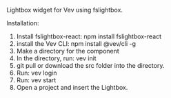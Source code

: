 Lightbox widget for Vev using fslightbox.

Installation:

1. Install fslightbox-react: npm install fslightbox-react 
2. install the Vev CLI: npm install @vev/cli -g
3. Make a directory for the component
4. In the directory, run: vev init
5. git pull or download the src folder into the directory.
6. Run: vev login
7. Run: vev start
8. Open a project and insert the Lightbox.
